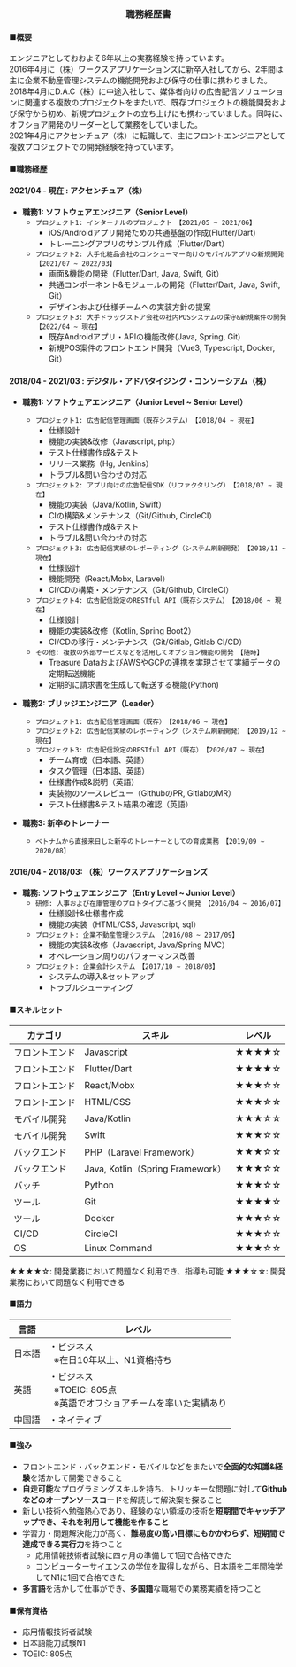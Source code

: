 <h3 style="text-align: center;">職務経歴書</h3>

#### ■概要

エンジニアとしておおよそ6年以上の実務経験を持っています。<br>2016年4月に（株）ワークスアプリケーションズに新卒入社してから、2年間は主に企業不動産管理システムの機能開発および保守の仕事に携わりました。<br>2018年4月にD.A.C（株）に中途入社して、媒体者向けの広告配信ソリューションに関連する複数のプロジェクトをまたいで、既存プロジェクトの機能開発および保守から初め、新規プロジェクトの立ち上げにも携わっていました。同時に、オフショア開発のリーダーとして業務をしていました。<br>2021年4月にアクセンチュア（株）に転職して、主にフロントエンジニアとして複数プロジェクトでの開発経験を持っています。

#### ■職務経歴

#### 2021/04 - 現在 : アクセンチュア（株）
- **職務1: ソフトウェアエンジニア（Senior Level）**
  - `プロジェクト1: インターナルのプロジェクト　【2021/05 ~ 2021/06】`
    - iOS/Androidアプリ開発ための共通基盤の作成(Flutter/Dart)
    - トレーニングアプリのサンプル作成（Flutter/Dart）
  - `プロジェクト2: 大手化粧品会社のコンシューマー向けのモバイルアプリの新規開発　【2021/07 ~ 2022/03】`
    - 画面&機能の開発（Flutter/Dart, Java, Swift, Git）
    - 共通コンポーネント&モジュールの開発（Flutter/Dart, Java, Swift, Git）
    - デザインおよび仕様チームへの実装方針の提案
  - `プロジェクト3: 大手ドラッグストア会社の社内POSシステムの保守&新規案件の開発　【2022/04 ~ 現在】`
    - 既存Androidアプリ・APIの機能改修(Java, Spring, Git)
    - 新規POS案件のフロントエンド開発（Vue3, Typescript, Docker, Git）

#### 2018/04 - 2021/03 : デジタル・アドバタイジング・コンソーシアム（株）

- **職務1: ソフトウェアエンジニア（Junior Level ~ Senior Level）**
  - `プロジェクト1: 広告配信管理画面（既存システム）　【2018/04 ~ 現在】`
    - 仕様設計
    - 機能の実装&改修（Javascript, php）
    - テスト仕様書作成&テスト
    - リリース業務（Hg, Jenkins）
    - トラブル&問い合わせの対応
  - `プロジェクト2: アプリ向けの広告配信SDK（リファクタリング）　【2018/07 ~ 現在】`
    - 機能の実装（Java/Kotlin, Swift）
    - CIの構築&メンテナンス（Git/Github, CircleCI）
    - テスト仕様書作成&テスト
    - トラブル&問い合わせの対応
  - `プロジェクト3: 広告配信実績のレポーティング（システム刷新開発）　【2018/11 ~ 現在】`
    - 仕様設計
    - 機能開発（React/Mobx, Laravel）
    - CI/CDの構築・メンテナンス（Git/Github, CircleCI）
  - `プロジェクト4: 広告配信設定のRESTful API（既存システム）　【2018/06 ~ 現在】`
    - 仕様設計
    - 機能の実装&改修（Kotlin, Spring Boot2）
    - CI/CDの移行・メンテナンス（Git/Gitlab, Gitlab CI/CD）
  - `その他: 複数の外部サービスなどを活用してオプション機能の開発　【随時】`
    - Treasure DataおよびAWSやGCPの連携を実現させて実績データの定期転送機能
    - 定期的に請求書を生成して転送する機能(Python)

- **職務2: ブリッジエンジニア（Leader）**
  - `プロジェクト1: 広告配信管理画面（既存）　【2018/06 ~ 現在】`
  - `プロジェクト2: 広告配信実績のレポーティング（システム刷新開発）　【2019/12 ~ 現在】`
  - `プロジェクト3: 広告配信設定のRESTful API（既存）　【2020/07 ~ 現在】`
    - チーム育成（日本語、英語）
    - タスク管理（日本語、英語）
    - 仕様書作成&説明（英語）
    - 実装物のソースレビュー（GithubのPR, GitlabのMR）
    - テスト仕様書&テスト結果の確認（英語）
- **職務3: 新卒のトレーナー**
  - `ベトナムから直接来日した新卒のトレーナーとしての育成業務　【2019/09 ~ 2020/08】`

#### 2016/04 - 2018/03: （株）ワークスアプリケーションズ

- **職務: ソフトウェアエンジニア（Entry Level ~ Junior Level）**
  - `研修: 人事および在庫管理のプロトタイプに基づく開発　【2016/04 ~ 2016/07】`
    - 仕様設計&仕様書作成
    - 機能の実装（HTML/CSS, Javascript, sql）
  - `プロジェクト: 企業不動産管理システム　【2016/08 ~ 2017/09】`
    - 機能の実装&改修（Javascript, Java/Spring MVC）
    - オペレーション周りのパフォーマンス改善
  - `プロジェクト: 企業会計システム　【2017/10 ~ 2018/03】`
    - システムの導入&セットアップ
    - トラブルシューティング

#### ■スキルセット

|カテゴリ|スキル|レベル|
|----|----|----|
|フロントエンド|Javascript|★★★★☆|
|フロントエンド|Flutter/Dart|★★★★☆|
|フロントエンド|React/Mobx|★★★☆☆|
|フロントエンド|HTML/CSS|★★★☆☆|
|モバイル開発|Java/Kotlin|★★★☆☆|
|モバイル開発|Swift|★★★☆☆|
|バックエンド|PHP（Laravel Framework）|★★★☆☆|
|バックエンド|Java, Kotlin（Spring Framework）|★★★☆☆|
|バッチ|Python|★★★☆☆|
|ツール|Git|★★★★☆|
|ツール|Docker|★★★☆☆|
|CI/CD|CircleCI|★★★☆☆|
|OS|Linux Command|★★★☆☆|
★★★★☆: 開発業務において問題なく利用でき、指導も可能
★★★☆☆: 開発業務において問題なく利用できる

#### ■語力

|言語|レベル|
|----|----|
|日本語|・ビジネス<br>&nbsp;&nbsp;※在日10年以上、N1資格持ち<br>|
|英語|・ビジネス<br>&nbsp;&nbsp;※TOEIC: 805点<br>&nbsp;&nbsp;※英語でオフショアチームを率いた実績あり|
|中国語|・ネイティブ|

#### ■強み

- フロントエンド・バックエンド・モバイルなどをまたいで**全面的な知識&経験**を活かして開発できること
- **自走可能**なプログラミングスキルを持ち、トリッキーな問題に対して**Githubなどのオープンソースコード**を解読して解決案を探ること
- 新しい技術へ勉強熱心であり、経験のない領域の技術を**短期間でキャッチアップでき、それを利用して機能を作ること**
- 学習力・問題解決能力が高く、**難易度の高い目標にもかかわらず、短期間で達成できる実行力**を持つこと
  - 応用情報技術者試験に四ヶ月の準備して1回で合格できた
  - コンピューターサイエンスの学位を取得しながら、日本語を二年間独学してN1に1回で合格できた
- **多言語**を活かして仕事ができ、**多国籍**な職場での業務実績を持つこと

#### ■保有資格

- 応用情報技術者試験
- 日本語能力試験N1
- TOEIC: 805点
